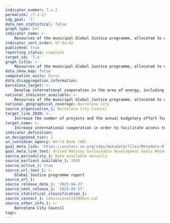 ```yaml
---
indicator_number: 7.a.2
permalink: /7-a-2/
sdg_goal: '7'
data_non_statistical: false
graph_type: bar
indicator_name: >-
    Resources of the municipal Global Justice programme, allocated to energy supply and generation
indicator_sort_order: 07-0a-02
published: true
reporting_status: complete
target_id: '7.a'
graph_title: >-
    Resources of the municipal Global Justice programme, allocated to energy supply and generation
data_show_map: false
computation_units: Euros
data_disaggregation_information:
barcelona_target: >-
    Develop international cooperation in the area of energy, including research, technology and infrastructure for supply 
national_indicator_available: >-
    Resources of the municipal Global Justice programme, allocated to energy supply and generation
national_geographical_coverage: Barcelona City 
source_organisation_1: Barcelona City Council
target_line_2030: >-
    Increase the number of projects and the annual budgetary effort for fostering renewable energies in countries receiving Official Development Assistance, consolidating the line of Climate Justice projects and a network of city stakeholders aligned with and involved in this area
target_name: >-
    Increase international cooperation in order to facilitate access to research and non-polluting energy technologies, including renewable energy sources, energy efficiency and advanced, less-polluting fossil-fuel technologies, while promoting investment in energy infrastructures and non-polluting energy technologies
indicator_definition:
un_designated_tier: 1
un_custodian_agency: World Bank (WB)
goal_meta_link: 'https://unstats.un.org/sdgs/metadata/files/Metadata-07-0a-01.pdf'
goal_meta_link_text: United Nations Sustainable Development Goals Metadata (pdf 894kB)
source_periodicity_1: Data available annually
source_earliest_available_1: 2019
source_active_1: true
source_url_text_1: >-
    Global Justice programme report  
source_url_1:
source_release_date_1: '2021-04-27'
source_next_release_1: '2022-04-27'
source_statistical_classification_1: 
source_contact_1: comissionat2030@bcn.cat
source_other_info_1: >-
    Barcelona City Council
tags:
---
```

